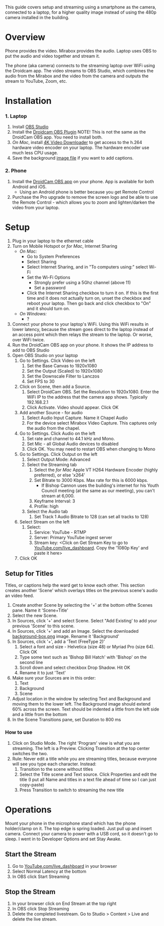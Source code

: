 This guide covers setup and streaming using a smartphone as the camera, connected to a laptop, for a higher quality image instead of using the 480p camera installed in the building.

# Overview
Phone provides the video. 
Mirabox provides the audio. 
Laptop uses OBS to put the audio and video together and stream it. 

The phone (aka camera) connects to the streaming laptop over WiFi using the Droidcam app. The video streams to OBS Studio, which combines the audio from the Mirabox and the video from the camera and outputs the stream to YouTube, Zoom, etc.

# Installation
### 1. Laptop
1. Install [OBS Studio](https://obsproject.com/)
2. Install the [Droidcam OBS Plugin](https://www.dev47apps.com/obs/#plugin) NOTE! This is not the same as the DroidCam OBS app. You need to install both. 
3. _On Mac_, install [4K Video Downloader](https://www.4kdownload.com/products/product-videodownloader) to get access to the h.264 hardware video encoder on your laptop. The hardware encoder use much less CPU usage.
4. Save the background [image file](https://raw.githubusercontent.com/rodneyswa/church-streaming/main/background-box.png) if you want to add captions.

### 2. Phone
1. Install the [DroidCam OBS app](https://www.dev47apps.com/obs/#app) on your phone. App is available for both Android and iOS.
    * Using an Android phone is better because you get Remote Control
2. Purchase the Pro upgrade to remove the screen logo and be able to use the Remote Control - which allows you to zoom and lighten/darken the video from your laptop.

# Setup
1. Plug in your laptop to the ethernet cable
2. Turn on Mobile Hotspot or _for Mac_, Internet Sharing
    * _On Mac:_
        * Go to System Preferences
        * Select Sharing
        * Select Internet Sharing, and in "To computers using:" select Wi-Fi
        * Set the Wi-Fi Options
            * Strongly prefer using a 5Ghz channel (above 11)
            * Set a password
        * Click the Internet Sharing checkbox to turn it on. If this is the first time and it does not actually turn on, unset the checkbox and reboot your laptop. Then go back and click checkbox to "On" and it should turn on.
    * _On Windows:_
        * ?
3. Connect your phone to your laptop's WiFi. Using this WiFi results in lower latency, because the stream goes direct to the laptop instead of an access point which then relays the stream to the laptop. Or worse, over WiFi twice.
4. Run the DroidCam OBS app on your phone. It shows the IP address to add to OBS Studio
5. Open OBS Studio on your laptop
    1. Go to Settings. Click Video on the left
        1. Set the Base Canvas to 1920x1080
        2. Set the Output (Scaled) to 1920x1080
        3. Set the Downscale Filter to Lanczos
        4. Set FPS to 30
    2. Click on Scene, then add a Source.
        1. Select DroidCam OBS. Set the Resolution to 1920x1080. Enter the WiFi IP to the address that the camera app shows. Typically 192.168.2.1
        2. Click Activate. Video should appear. Click OK
    3. Add another Source - for audio
        1. Select Audio Input Capture. Name it Chapel Audio
        2. For the device select Mirabox Video Capture. This captures only the audio from the chapel.
    4. Go to Settings. Click Audio on the left
        1. Set rate and channel to 44.1 kHz and Mono.
        2. Set Mic - all Global Audio devices to disabled
        3. Click OK. You may need to restart OBS when changing to Mono
    5. Go to Settings. Click Output on the left
        1. Select Output Mode: Advanced
        2. Select the Streaming tab
            1. Select the _for Mac_ Apple VT H264 Hardware Encoder (highly preferred), or else 'x264'
            2. Set Bitrate to 3000 Kbps. Max rate for this is 6000 kbps.
                * If Bishop Cannon uses the building's internet for his Youth Council meeting (at the same as our meeting), you can't stream at 6,000.
            4. Keyframe Interval: 3
            5. Profile: high
        3. Select the Audio tab
            1. Set Track 1 Audio Bitrate to 128 (can set all tracks to 128)
     6. Select Stream on the left
        1. Select:
            1. Service: YouTube - RTMP
            2. Server: Primary YouTube ingest server
            3. Stream key: <Click on Get Stream Key to go to [YouTube.com/live_dashboard](https://YouTube.com/live_dashboard). Copy the '1080p Key' and paste it here>
     7. Click OK
## Setup for Titles
Titles, or captions help the ward get to know each other.
This section creates another 'Scene' which overlays titles on the previous scene's audio an video feed.
1. Create another Scene by selecting the '+' at the bottom ofthe Scenes pane. Name it 'Scene+Title'
2. Select the new Scene.
3. In Sources, click '+' and select Scene. Select "Add Existing' to add your previous 'Scene' to this scene.
4. In Sources, click '+' and add an Image. Select the downloaded [background-box.png](https://raw.githubusercontent.com/rodneyswa/church-streaming/main/background-box.png) image. Rename it 'Background'
5. In Sources, click '+', add a 'Text (FreeType 2)'
    1. Select a font and size - Helvetica (size 48) or Myriad Pro (size 64). Click OK
    2. Type some text such as 'Bishop Bill Hatch' with 'Bishop' on the second line
    3. Scroll down and select checkbox Drop Shadow. Hit OK
    4. Rename it to just 'Text'
6. Make sure your Sources are in this order:
    1. Text
    2. Background
    3. Scene
7. Adjust location in the window by selecting Text and Background and moving them to the lower left. The Background image should extend 60% across the screen. Text should be indented a little from the left side and a little from the bottom
8. In the Scene Transitions pane, set Duration to 800 ms
### How to use
1. Click on Studio Mode. The right 'Program' view is what you are streaming. The left is a Preview. Clicking Transition at the top center switches the two.
2. Rule: Never edit a title while you are streaming titles, because everyone will see you type each character. Instead: 
    1. Transition to the scene without titles
    2. Select the Title scene and Text source. Click Properties and edit the title (I put all Name and titles in a text file ahead of time so I can just copy-paste)
    3. Press Transition to switch to streaming the new title

# Operations
Mount your phone in the microphone stand which has the phone holder/clamp on it. The top edge is spring loaded. Just pull up and insert camera.
Connect your camera to power with a USB cord, so it doesn't go to sleep. I went in to Developer Options and set Stay Awake.

## Start the Stream
1. Go to [YouTube.com/live_dashboard](https://YouTube.com/live_dashboard) in your browser
2. Select Normal Latency at the bottom
3. In OBS click Start Streaming

## Stop the Stream
1. In your browser click on End Stream at the top right
2. In OBS click Stop Streaming
3. Delete the completed livestream. Go to Studio > Content > Live and delete the live stream.

